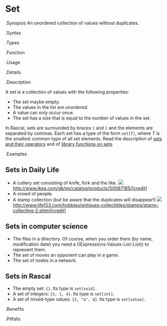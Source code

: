 # Set

.Synopsis
An unordered collection of values without duplicates.

.Syntax

.Types

.Function
       
.Usage

.Details

.Description

A set is a collection of values with the following properties:

*  The set maybe empty.
*  The values in the list are _unordered_.
*  A value can only occur once.
*  The set has a size that is equal to the number of values in the set.


In Rascal, sets are surrounded by braces `{` and `}` and the elements are separated by commas.
Each set has a type of the form `set[T]`, where _T_ is the smallest common type of all set elements.
Read the description of [sets and their operators]((Rascal:Values-Set))
and of [library functions on sets]((Library:Prelude-Set)).

.Examples

## Sets in Daily Life

*  A cutlery set consisting of knife, fork and the like.
   ![]((cutlery-set.jpg))
   http://www.ikea.com/gb/en/catalog/products/50087185/[credit]
*  A crowd of people.
*  A stamp collection (but be aware that the duplicates will disappear!)
   ![]((stamp-collecting.jpg))
   http://www.life123.com/hobbies/antiques-collectibles/stamps/stamp-collecting-2.shtml[credit]

## Sets in computer science


*  The files in a directory. Of course, when you order them (by name, modification date) you need a ((Expressions-Values-List-List)) to represent them.
*  The set of moves an opponent can play in a game.
*  The set of nodes in a network.


## Sets in Rascal

*  The empty set: `{}`. Its type is `set[void]`.
*  A set of integers: `{3, 1, 4}`. Its type is `set[int]`.
*  A set of mixed-type values: `{3, "a", 4}`. Its type is `set[value]`.

.Benefits

.Pitfalls

